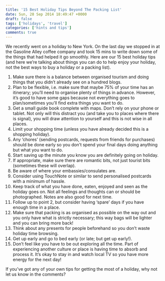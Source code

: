 ```yaml
---
title: '15 Best Holiday Tips Beyond The Packing List'
date: Sun, 28 Sep 2014 18:49:47 +0000
draft: false
tags: ['holidays', 'travel']
categories: ['hints and tips']
comments: true
---
```


We recently went on a holiday to New York. On the last day we stopped in at the Gasoline Alley coffee company and took 15 mins to write down some of the things that had helped it go smoothly. Here are our 15 best holiday tips (and here we’re talking about things you can do to help enjoy your holiday, not the best ways to buy a holiday or a packing list).

1.  Make sure there is a balance between organised tourism and doing things that you didn’t already see on a hundred blogs.
2.  Plan to be flexible, i.e. make sure that maybe 75% of your time has an itinerary; you’ll need to organise plenty of things in advance. However, it’s good to have some gaps because not everything goes to plan/sometimes you’ll find extra things you want to do.
3.  Get a small guide book complete with maps. Don’t rely on your phone or tablet. Not only will this distract you (and take you to places where there is signal), you will draw attention to yourself and this is not wise in all places.
4.  Limit your shopping time (unless you have already decided this is a shopping holiday).
5.  Any ‘chores’ (sending postcards, requests from friends for purchases) should be done early so you don’t spend your final days doing anything but what you want to do.
6.  Start saving up the minute you know you are definitely going on holiday.
7.  If appropriate, make sure there are romantic bits, not just tourist bits (sometimes these will overlap).
8.  Be aware of where your embassies/consulates are.
9.  Consider using TouchNote or similar to send personalised postcards with a minimum of hassle.
10.  Keep track of what you have done, eaten, enjoyed and seen as the holiday goes on. Not all feelings and thoughts can or should be photographed. Notes are also good for next time.
11.  Follow up to point 2, but consider having ‘spare’ days if you have enough time in a place.
12.  Make sure that packing is as organised as possible on the way out and you only have what is strictly necessary; this way bags will be lighter and you can bring more back!
13.  Think about any presents for people beforehand so you don’t waste holiday time browsing.
14.  Get up early and go to bed early (or late; but get up early!).
15.  Don’t feel like you have to be out exploring all the time. Part of experiencing another culture or place is having time to absorb and process it. It’s okay to stay in and watch local TV so you have more energy for the next day!

If you’ve got any of your own tips for getting the most of a holiday, why not let us know in the comments?
